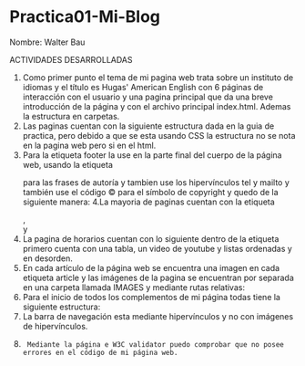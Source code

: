 # Practica01-Mi-Blog
Nombre: Walter Bau

ACTIVIDADES DESARROLLADAS
1.	Como primer punto el tema de mi pagina web trata sobre un instituto de idiomas y el título es Hugas' American English con 6 páginas de 
interacción con el usuario y una pagina principal que da una breve introducción de la página y con el archivo principal 
index.html. Ademas la estructura en carpetas.
2.	Las paginas cuentan con la siguiente estructura dada en la guia de practica, pero debido a que se esta usando CSS la estructura no se nota en la pagina web pero si en el html.
3.	Para la etiqueta footer la use en la parte final del cuerpo de la página web, usando la etiqueta <p>para las frases de 
autoría y tambien use los hipervínculos tel y mailto y también use el código &#169; para el símbolo de copyright y quedo de 
la siguiente manera:
4.La mayoria de paginas cuentan con la etiqueta <section>, <article> y <aside>
5.	La pagina de horarios cuentan con lo siguiente dentro de la etiqueta <article> primero cuenta con una tabla, un video de youtube y listas ordenadas y en desorden.
6.	En cada artículo de la página web se encuentra una imagen en cada etiqueta article y las imágenes de la pagina se encuentran 
por separada en una carpeta llamada IMAGES y mediante rutas relativas:
7.	Para el inicio de todos los complementos de mi página todas tiene la siguiente estructura:
8.	La barra de navegación esta mediante hipervínculos y no con imágenes de hipervínculos.
9.		Mediante la página e W3C validator puedo comprobar que no posee errores en el código de mi página web.
 
 





